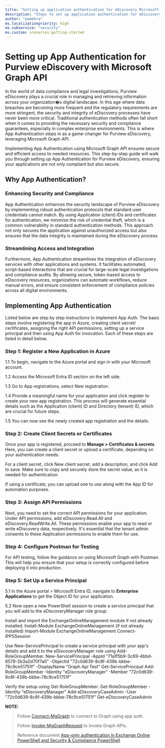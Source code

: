 ```yaml
---
title: "Setting up application authentication for eDiscovery Microsoft Graph APIs"
description: "Steps to set up application authentication for eDiscovery Microsoft Graph APIs"
author: "pamehra"
ms.localizationpriority: high
ms.subservice: "security"
ms.custom: scenarios:getting-started
---
```


# Setting up App Authentication for Purview eDiscovery with Microsoft Graph API

In the world of data compliance and legal investigations, Purview eDiscovery plays a crucial role in managing and retrieving information across your organization�s digital landscape. In this age where data breaches are becoming more frequent and the regulatory requirements are more stringent, the security and integrity of eDiscovery processes have never been more critical.  Traditional authentication methods often fall short when it comes to providing the necessary security and compliance guarantees, especially in complex enterprise environments. This is where App Authentication steps in as a game-changer for Purview eDiscovery, leveraging Microsoft Graph API. 

Implementing App Authentication using Microsoft Graph API ensures secure and efficient access to needed resources. This step-by-step guide will walk you through setting up App Authentication for Purview eDiscovery, ensuring your applications are not only compliant but also secure.

## Why App Authentication?

### Enhancing Security and Compliance

App Authentication enhances the security landscape of Purview eDiscovery by implementing robust authentication protocols that standard user credentials cannot match. By using Application (client) IDs and certificates for authentication, we minimize the risk of credential theft, which is a common vulnerability in standard authentication methods. This approach not only secures the application against unauthorized access but also ensures that the data integrity is maintained during the eDiscovery process.

### Streamlining Access and Integration

Furthermore, App Authentication streamlines the integration of eDiscovery services with other applications and systems. It facilitates automated, script-based interactions that are crucial for large-scale legal investigations and compliance audits. By allowing secure, token-based access to eDiscovery resources, organizations can automate workflows, reduce manual errors, and ensure consistent enforcement of compliance policies across all digital environments.

## Implementing App Authentication

Listed below are step by step instructions to implement App Auth.  The basic steps involve registering the app in Azure, creating client secret/ certificates, assigning the right API permissions, setting up a service principal and then using App Auth for invocation. Each of these steps are listed in detail below.

### Step 1: Register a New Application in Azure

1.1 To begin, navigate to the Azure portal and sign in with your Microsoft account.

1.2 Access the Microsoft Entra ID section on the left side.

1.3 Go to App registrations, select New registration.

1.4 Provide a meaningful name for your application and click register to create your new app registration. This process will generate essential details such as the Application (client) ID and Directory (tenant) ID, which are crucial for future steps.

1.5 You can now see the newly created app registration and the details.

### Step 2: Create Client Secrets or Certificates

Once your app is registered, proceed to **Manage > Certificates & secrets**. Here, you can create a client secret or upload a certificate, depending on your authentication needs:

For a client secret, click New client secret, add a description, and click Add to save. Make sure to copy and securely store the secret value, as it is needed for authentication.

If using a certificate, you can upload one to use along with the App ID for automation purposes.

### Step 3: Assign API Permissions

Next, you need to set the correct API permissions for your application. Under API permissions, add eDiscovery.Read.All and eDiscovery.ReadWrite.All. These permissions enable your app to read or write eDiscovery data, respectively. It's essential that the tenant admin consents to these Application permissions to enable them for use.

### Step 4: Configure Postman for Testing

For API testing, follow the guidance on using Microsoft Graph with Postman. This will help you ensure that your setup is correctly configured before deploying it into production.

### Step 5: Set Up a Service Principal

5.1 In the Azure portal > Microsoft Entra ID, navigate to **Enterprise Applications** to get the Object ID for your application. 

5.2 Now open a new PowerShell session to create a service principal that you will add to the eDiscoveryManager role group:

Install and import the ExchangeOnlineManagement module if not already installed.
    Install-Module ExchangeOnlineManagement (if not already installed)
    Import-Module ExchangeOnlineManagement
    Connect-IPPSSession

Use New-ServicePrincipal to create a service principal with your app's details and add it to the eDiscoveryManager role using Add-RoleGroupMember.
    New-ServicePrincipal -AppId "71a1f5b9-3c69-4bbd-8579-2b3a2d70f7a0" -ObjectId "72c0d639-8c8f-439b-bbbe-78c9ce51751f" -DisplayName "Graph Api Test"
    Get-ServicePrincipal
    Add-RoleGroupMember -Identity "eDiscoveryManager" -Member "72c0d639-8c8f-439b-bbbe-78c9ce51751f"

Verify the setup using Get-RoleGroupMember.
    Get-RoleGroupMember -Identity "eDiscoveryManager"
    Add-eDiscoveryCaseAdmin -User "72c0d639-8c8f-439b-bbbe-78c9ce51751f"
    Get-eDiscoveryCaseAdmin

**NOTE:**

> Follow [Connect-MgGraph](https://learn.microsoft.com/powershell/module/microsoft.graph.authentication/connect-mggraph) to connect to Graph using app auth.
>
> Follow [Invoke-MgGraphRequest](https://learn.microsoft.com/powershell/module/microsoft.graph.authentication/invoke-mggraphrequest) to invoke Graph APIs.
>
> Reference document [App-only authentication in Exchange Online PowerShell and Security & Compliance PowerShell](https://learn.microsoft.com/powershell/exchange/app-only-auth-powershell-v2)